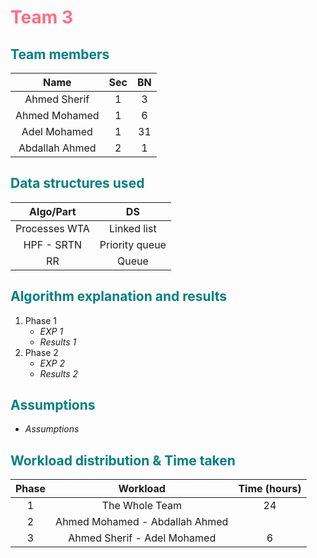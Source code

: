 # <font color='ff6c85 '>Team 3</font>

## <font color='008080'>Team members </font>

|      Name      | Sec | BN |
|:--------------:|:---:|:--:|
|  Ahmed Sherif  |  1  | 3  |
| Ahmed Mohamed  |  1  | 6  |
|  Adel Mohamed  |  1  | 31 |
| Abdallah Ahmed |  2  | 1  |

## <font color='008080'>Data structures used</font>

|   Algo/Part   |       DS       |
|:-------------:|:--------------:|
| Processes WTA |  Linked list   |
|  HPF - SRTN   | Priority queue |
|      RR       |     Queue      |

## <font color='008080'>Algorithm explanation and results</font>

1. Phase 1
    - *EXP 1*
    - *Results 1*
2. Phase 2
    - *EXP 2*
    - *Results 2*

## <font color='008080'>Assumptions</font>

- *Assumptions*

## <font color='008080'>Workload distribution & Time taken</font>

| Phase |            Workload            | Time (hours) |
|:-----:|:------------------------------:|:------------:|
|   1   |         The Whole Team         |      24      |
|   2   | Ahmed Mohamed - Abdallah Ahmed |              |
|   3   |  Ahmed Sherif - Adel Mohamed   |      6       |
